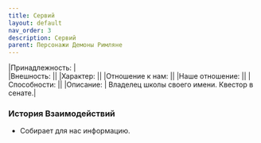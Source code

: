 ```yaml
---
title: Сервий
layout: default
nav_order: 3
description: Сервий
parent: Персонажи Демоны Римляне
---
```


|Принадлежность: |\
|Внешность: ||
|Характер: ||
|Отношение к нам: ||
|Наше отношение: ||
|Способности: ||
|Описание: | Владелец школы своего имени. Квестор в сенате.|

### История Взаимодействий
- Собирает для нас информацию.
